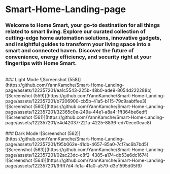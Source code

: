 # Smart-Home-Landing-page
### Welcome to Home Smart, your go-to destination for all things related to smart living. Explore our curated collection of cutting-edge home automation solutions, innovative gadgets, and insightful guides to transform your living space into a smart and connected haven. Discover the future of convenience, energy efficiency, and security right at your fingertips with Home Smart.<br>
<br>
### Light Mode
![Screenshot (558)](https://github.com/YannKamche/Smart-Home-Landing-page/assets/122357201/ea1c5543-225b-48b0-ade9-8054d222288b)
<br>
![Screenshot (559)](https://github.com/YannKamche/Smart-Home-Landing-page/assets/122357201/b7206900-cb5b-41a5-b115-79c9aabffee3)
<br>
![Screenshot (560)](https://github.com/YannKamche/Smart-Home-Landing-page/assets/122357201/32365c0e-249a-44e1-a8a4-1ff364be6edf)
<br>
![Screenshot (561)](https://github.com/YannKamche/Smart-Home-Landing-page/assets/122357201/e4d42037-221a-4225-8836-ed70ece0eac8)
<br> 
<br>
### Dark Mode
![Screenshot (562)](https://github.com/YannKamche/Smart-Home-Landing-page/assets/122357201/f95b062e-41db-4657-85a0-7cf7ac6b7bd5)
<br>
![Screenshot (563)](https://github.com/YannKamche/Smart-Home-Landing-page/assets/122357201/02ac23dc-c8f2-4385-a174-db53e6dc1674)
<br>
![Screenshot (564)](https://github.com/YannKamche/Smart-Home-Landing-page/assets/122357201/9ffff7d4-fe1a-41a0-a579-d3e1595d05f9)
